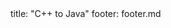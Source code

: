 <frontmatter>
title: "C++ to Java"
footer: footer.md
</frontmatter>

<include src="navbar.md" boilerplate />

<include src="container-inPage-asFlat.md" boilerplate />